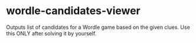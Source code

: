 # wordle-candidates-viewer
Outputs list of candidates for a Wordle game based on the given clues.  Use this ONLY after solving it by yourself.
